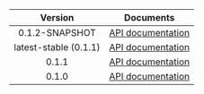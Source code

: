| Version | Documents |
|:---:|---|
| 0.1.2-SNAPSHOT | [API documentation](0.1.2-SNAPSHOT) |
| latest-stable (0.1.1) | [API documentation](latest-stable) |
| 0.1.1 | [API documentation](0.1.1) |
| 0.1.0 | [API documentation](0.1.0) |
